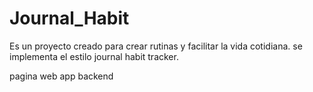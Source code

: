 # Journal_Habit

Es un proyecto creado para crear rutinas y facilitar la vida cotidiana.
se implementa el estilo journal habit tracker.

pagina web 
app
backend
